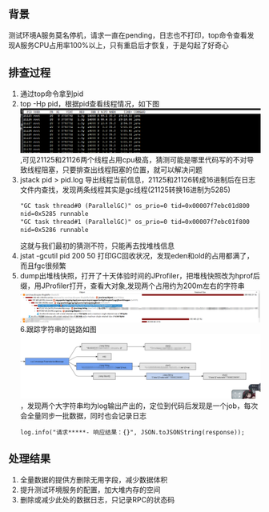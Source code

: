 ## 背景
测试环境A服务莫名停机，请求一直在pending，日志也不打印，top命令查看发现A服务CPU占用率100%以上，只有重启后才恢复，于是勾起了好奇心
## 排查过程
 1. 通过top命令拿到pid
 2. top -Hp pid，根据pid查看线程情况，如下图 
![top-hp](../_media/top-hp.png),可见21125和21126两个线程占用cpu极高，猜测可能是哪里代码写的不对导致线程阻塞，只要排查出线程阻塞的位置，就可以解决问题
3. jstack pid > pid.log 导出线程当前信息，21125和21126转成16进制后在日志文件内查找，发现两条线程其实是gc线程(21125转换16进制为5285)
    ```code
    "GC task thread#0 (ParallelGC)" os_prio=0 tid=0x00007f7ebc01d800 nid=0x5285 runnable 
    "GC task thread#1 (ParallelGC)" os_prio=0 tid=0x00007f7ebc01f800 nid=0x5286 runnable 
    ```
    这就与我们最初的猜测不符，只能再去找堆栈信息
4. jstat -gcutil pid 200 50 打印GC回收状况，发现eden和old的占用都满了，而且fgc很频繁
5. dump出堆栈快照，打开了十天体验时间的JProfiler，把堆栈快照改为hprof后缀，用JProfiler打开，查看大对象,发现两个占用约为200m左右的字符串
![top-hp](../_media/biggestObject.png)
6.跟踪字符串的链路如图
![top-hp](../_media/graph.png)，发现两个大字符串均为log输出产出的，定位到代码后发现是一个job，每次会全量同步一批数据，同时也会记录日志
    ```code
    log.info("请求*****- 响应结果：{}", JSON.toJSONString(response));
    ```
## 处理结果
1. 全量数据的提供方删除无用字段，减少数据体积
2. 提升测试环境服务的配置，加大堆内存的空间
3. 删除或减少此处的数据日志，只记录RPC的状态码
